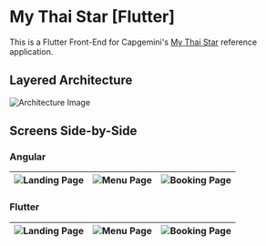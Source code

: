 # My Thai Star [Flutter]

This is a Flutter Front-End for Capgemini's [My Thai Star](https://github.com/devonfw/my-thai-star) reference application.

## Layered Architecture
![Architecture Image](https://github.com/Fasust/my-thai-star-flutter/blob/master/.additional_material/mts-architecture-v2.png)

## Screens Side-by-Side
### Angular
| ![Landing Page](https://github.com/Fasust/my-thai-star-flutter/blob/master/.additional_material/og_screens/landing.png) | ![Menu Page](https://github.com/Fasust/my-thai-star-flutter/blob/master/.additional_material/og_screens/menu.png) | ![Booking Page](https://github.com/Fasust/my-thai-star-flutter/blob/master/.additional_material/og_screens/booking_top.png) |
| ----------------------------------------------------------------------------------------------------------------------- | ----------------------------------------------------------------------------------------------------------------- | --------------------------------------------------------------------------------------------------------------------------- |

### Flutter
| ![Landing Page](https://github.com/Fasust/my-thai-star-flutter/blob/master/.additional_material/flutter_screens/landing.jpg) | ![Menu Page](https://github.com/Fasust/my-thai-star-flutter/blob/master/.additional_material/flutter_screens/menu.jpg) | ![Booking Page](https://github.com/Fasust/my-thai-star-flutter/blob/master/.additional_material/flutter_screens/booking.jpg) |
| ----------------------------------------------------------------------------------------------------------------------- | ----------------------------------------------------------------------------------------------------------------- | --------------------------------------------------------------------------------------------------------------------------- |